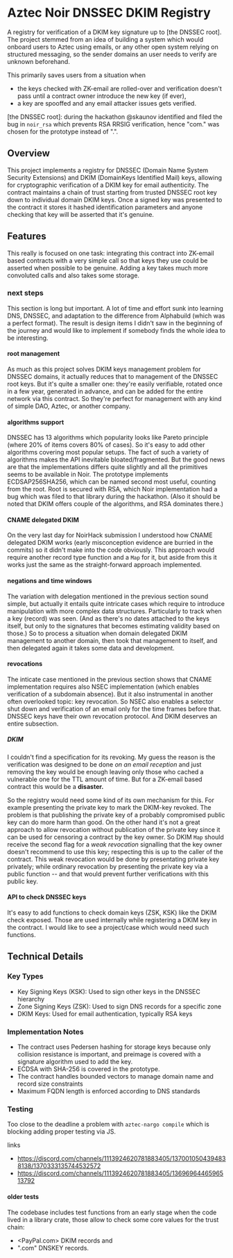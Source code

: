 Aztec Noir DNSSEC DKIM Registry
===========

A registry for verification of a DKIM key signature up to [the DNSSEC root]. The project stemmed from an idea of building a system which would onboard users to Aztec using emails, or any other open system relying on structured messaging, so the sender domains an user needs to verify are unknown beforehand.

This primarily saves users from a situation when
- the keys checked with ZK-email are rolled-over and verification doesn't pass until a contract owner introduce the new key (if ever),
- a key are spooffed and any email attacker issues gets verified.

[the DNSSEC root]: during the hackathon @skaunov identified and filed the bug in `noir_rsa` which prevents RSA RRSIG verification, hence "com." was chosen for the prototype instead of ".".

## Overview
This project implements a registry for DNSSEC (Domain Name System Security Extensions) and DKIM (DomainKeys Identified Mail) keys, allowing for cryptographic verification of a DKIM key for email authenticity. The contract maintains a chain of trust starting from trusted DNSSEC root key down to individual domain DKIM keys. Once a signed key was presented to the contract it stores it hashed identification parameters and anyone checking that key will be asserted that it's genuine.

## Features
This really is focused on one task: integrating this contract into ZK-email based contracts with a very simple call so that keys they use could be asserted when possible to be genuine. Adding a key takes much more convoluted calls and also takes some storage.
### next steps
This section is long but important. A lot of time and effort sunk into learning DNS, DNSSEC, and adaptation to the difference from Alphabuild (which was a perfect format). The result is design items I didn't saw in the beginning of the journey and would like to implement if somebody finds the whole idea to be interesting.
#### root management
As much as this project solves DKIM keys management problem for DNSSEC domains, it actually reduces that to management of the DNSSEC root keys. But it's quite a smaller one: they're easily verifiable, rotated once in a few year, generated in advance, and can be added for the entire network via this contract. So they're perfect for management with any kind of simple DAO, Aztec, or another company.
#### algorithms support
DNSSEC has 13 algorithms which popularity looks like Pareto principle (where 20% of items covers 80% of cases). So it's easy to add other algorithms covering most popular setups. The fact of such a variety of algorithms makes the API inevitable bloated/fragmented. But the good news are that the implementations differs quite slightly and all the primitives seems to be available in Noir. The prototype implements ECDSAP256SHA256, which can be named second most useful, counting from the root. Root is secured with RSA, which Noir implementation had a bug which was filed to that library during the hackathon. (Also it should be noted that DKIM offers couple of the algorithms, and RSA dominates there.)
#### CNAME delegated DKIM
On the very last day for NoirHack submission I understood how CNAME delegated DKIM works (early misconception evidence are burried in the commits) so it didn't make into the code obviously. This approach would require another record type function and a `Map` for it, but aside from this it works just the same as the straight-forward approach implemented.
#### negations and time windows
The variation with delegation mentioned in the previous section sound simple, but actually it entails quite intricate cases which require to introduce manipulation with more complex data structures. Particularly to track when a key (record) was seen. (And as there's no dates attached to the keys itself, but only to the signatures that becomes estimating validity based on those.) So to process a situation when domain delegated DKIM management to another domain, then took that management to itself, and then delegated again it takes some data and development.

#### revocations
The inticate case mentioned in the previous section shows that CNAME implementation requires also NSEC implementation (which enables verification of a subdomain absence). But it also instrumental in another often overlooked topic: key revocation. So NSEC also enables a selector shut down and verification of an email only for the time frames before that. DNSSEC keys have their own revocation protocol. And DKIM deserves an entire subsection.

##### DKIM

I couldn't find a specification for its revoking. My guess the reason is the verification was designed to be done _on an email reception_ and just removing the key would be enough leaving only those who cached a vulnerable one for the TTL amount of time. But for a ZK-email based contract this would be a **disaster.**

So the registry would need some kind of its own mechanism for this. For example presenting the private key to mark the DKIM-key revoked. The problem is that publishing the private key of a probably compromised public key can do more harm than good. On the other hand it's not a great approach to allow revocation without publication of the private key since it can be used for censoring a contract by the key owner. So DKIM `Map` should receive the second flag for a _weak revocation_ signalling that the key owner doesn't recommend to use this key; respecting this is up to the caller of the contract. This weak revocation would be done by presentating private key privately; while ordinary revocation by presenting the private key via a public function -- and that would prevent further verifications with this public key.

#### API to check DNSSEC keys
It's easy to add functions to check domain keys (ZSK, KSK) like the DKIM check exposed. Those are used internally while registering a DKIM key in the contract. I would like to see a project/case which would need such functions.

## Technical Details
### Key Types
- Key Signing Keys (KSK): Used to sign other keys in the DNSSEC hierarchy
- Zone Signing Keys (ZSK): Used to sign DNS records for a specific zone
- DKIM Keys: Used for email authentication, typically RSA keys
### Implementation Notes
- The contract uses Pedersen hashing for storage keys because only collision resistance is important, and preimage is covered with a signature algorithm used to add the key.
- ECDSA with SHA-256 is covered in the prototype.
- The contract handles bounded vectors to manage domain name and record size constraints
- Maximum FQDN length is enforced according to DNS standards

### Testing

Too close to the deadline a problem with `aztec-nargo compile` which is blocking adding proper testing via JS.

links
- https://discord.com/channels/1113924620781883405/1370010504394838138/1370333135744532572
- https://discord.com/channels/1113924620781883405/1369696446596513792

#### older tests
The codebase includes test functions from an early stage when the code lived in a library crate, those allow to check some core values for the trust chain:
- <PayPal.com> DKIM records and
- ".com" DNSKEY records.